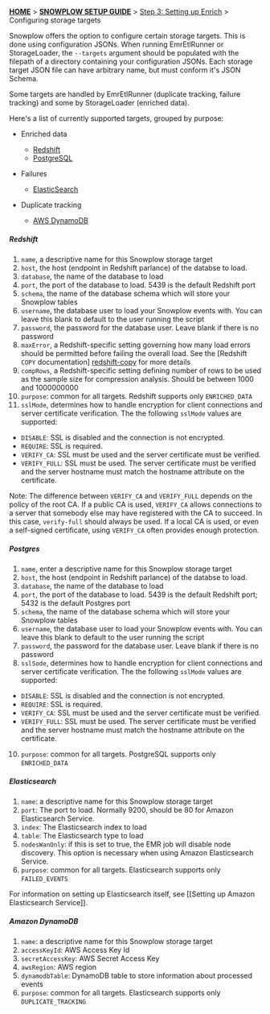 <a name="top" />

[**HOME**](Home) > [**SNOWPLOW SETUP GUIDE**](Setting-up-Snowplow) > [Step 3: Setting up Enrich](Setting-up-enrich) > Configuring storage targets

Snowplow offers the option to configure certain storage targets. This is done using configuration JSONs. When running EmrEtlRunner or StorageLoader, the `--targets` argument should be populated with the filepath of a directory containing your configuration JSONs. Each storage target JSON file can have arbitrary name, but must conform it's JSON Schema.

Some targets are handled by EmrEtlRunner (duplicate tracking, failure tracking) and some by StorageLoader (enriched data).

Here's a list of currently supported targets, grouped by purpose:

* Enriched data

  * [Redshift](#redshift)
  * [PostgreSQL](#postgres)

* Failures

  * [ElasticSearch](#elasticsearch)

* Duplicate tracking

  * [AWS DynamoDB](#dynamodb)



<a name="redshift" />

##### Redshift

1. `name`, a descriptive name for this Snowplow storage target
2. `host`, the host (endpoint in Redshift parlance) of the databse to load.
3. `database`, the name of the database to load
4. `port`, the port of the database to load. 5439 is the default Redshift port
5. `schema`, the name of the database schema which will store your Snowplow tables
6. `username`, the database user to load your Snowplow events with. You can leave this blank to default to the user running the script
7. `password`, the password for the database user. Leave blank if there is no password
8. `maxError`, a Redshift-specific setting governing how many load errors should be permitted before failing the overall load. See the [Redshift `COPY` documentation] [redshift-copy] for more details
9. `compRows`, a Redshift-specific setting defining number of rows to be used as the sample size for compression analysis. Should be between 1000 and 1000000000
10. `purpose`: common for all targets. Redshift supports only `ENRICHED_DATA`
11. `sslMode`, determines how to handle encryption for client connections and server certificate verification. The the following `sslMode` values are supported:
 - `DISABLE`: SSL is disabled and the connection is not encrypted.
 - `REQUIRE`: SSL is required.
 - `VERIFY_CA`: SSL must be used and the server certificate must be verified.
 - `VERIFY_FULL`: SSL must be used. The server certificate must be verified and the server hostname must match the hostname attribute on the certificate.

Note: The difference between `VERIFY_CA` and `VERIFY_FULL` depends on the policy of the root CA. If a public CA is used, `VERIFY_CA` allows connections to a server that somebody else may have registered with the CA to succeed. In this case, `verify-full` should always be used. If a local CA is used, or even a self-signed certificate, using `VERIFY_CA` often provides enough protection.

<a name="postgres" />

##### Postgres

1. `name`, enter a descriptive name for this Snowplow storage target
2. `host`, the host (endpoint in Redshift parlance) of the databse to
   load.
3. `database`, the name of the database to load
4. `port`, the port of the database to load. 5439 is the default Redshift
   port; 5432 is the default Postgres port
5. `schema`, the name of the database schema which will store your Snowplow tables
6. `username`, the database user to load your Snowplow events with.
   You can leave this blank to default to the user running the script
7. `password`, the password for the database user. Leave blank if there
   is no password
8. `sslSode`, determines how to handle encryption for client connections and server certificate verification. The the following `sslMode` values are supported:
 - `DISABLE`: SSL is disabled and the connection is not encrypted.
 - `REQUIRE`: SSL is required.
 - `VERIFY_CA`: SSL must be used and the server certificate must be verified.
 - `VERIFY_FULL`: SSL must be used. The server certificate must be verified and the server hostname must match the hostname attribute on the certificate.
10. `purpose`: common for all targets. PostgreSQL supports only `ENRICHED_DATA`

<a name="elasticsearch" />

##### Elasticsearch

1. `name`: a descriptive name for this Snowplow storage target
3. `port`: The port to load. Normally 9200, should be 80 for Amazon Elasticsearch Service.
4. `index`: The Elasticsearch index to load
5. `table`: The Elasticsearch type to load
7. `nodesWanOnly`: if this is set to true, the EMR job will disable node discovery. This option is necessary when using Amazon Elasticsearch Service.
10. `purpose`: common for all targets. Elasticsearch supports only `FAILED_EVENTS`

For information on setting up Elasticsearch itself, see [[Setting up Amazon Elasticsearch Service]].

<a name="dynamodb">

##### Amazon DynamoDB

1. `name`: a descriptive name for this Snowplow storage target
2. `accessKeyId`: AWS Access Key Id
3. `secretAccessKey`: AWS Secret Access Key
4. `awsRegion`: AWS region
5. `dynamodbTable`: DynamoDB table to store information about processed events
6. `purpose`: common for all targets. Elasticsearch supports only `DUPLICATE_TRACKING`

[redshift-copy]: http://docs.aws.amazon.com/redshift/latest/dg/r_COPY.html
